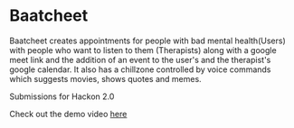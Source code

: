 # Baatcheet
Baatcheet creates appointments for people with bad mental health(Users) with people who want to listen to them (Therapists) along with a google meet link and the addition of an event to the user's and the therapist's google calendar. It also has a chillzone controlled by voice commands which suggests movies, shows quotes and memes.

Submissions for Hackon 2.0

Check out the demo video [here](https://youtu.be/ngVlszefAO0)
